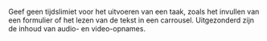 <!-- @license CC0-1.0 -->

Geef geen tijdslimiet voor het uitvoeren van een taak, zoals het invullen van een formulier of het lezen van de tekst in een carrousel.
Uitgezonderd zijn de inhoud van audio- en video-opnames.
